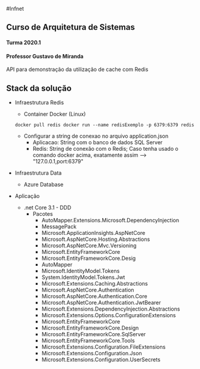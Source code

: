 #Infnet

## Curso de Arquitetura de Sistemas
#### Turma 2020.1


#### Professor Gustavo de Miranda

API para demonstração da utilização de cache com Redis

## Stack da solução

+ Infraestrutura Redis

  + Container Docker  (Linux)

  `
  docker pull redis
   docker run --name redisExemplo -p 6379:6379 redis
  `

  + Configurar a string de conexao no arquivo application.json
    + Aplicacao: String com o banco de dados SQL Server
    + Redis: String de conexão com o Redis; Caso tenha usado o comando docker acima, exatamente assim --> "127.0.0.1,port:6379"

+ Infraestrutura Data

  + Azure Database

+ Aplicação

  + .net Core 3.1 - DDD
    + Pacotes
      + AutoMapper.Extensions.Microsoft.DependencyInjection
      + MessagePack
      + Microsoft.ApplicationInsights.AspNetCore
      + Microsoft.AspNetCore.Hosting.Abstractions
      + Microsoft.AspNetCore.Mvc.Versioning
      + Microsoft.EntityFrameworkCore
      + Microsoft.EntityFrameworkCore.Desig
      + AutoMapper
      + Microsoft.IdentityModel.Tokens
      + System.IdentityModel.Tokens.Jwt
      + Microsoft.Extensions.Caching.Abstractions
      + Microsoft.AspNetCore.Authentication
      + Microsoft.AspNetCore.Authentication.Core
      + Microsoft.AspNetCore.Authentication.JwtBearer
      + Microsoft.Extensions.DependencyInjection.Abstractions
      + Microsoft.Extensions.Options.ConfigurationExtensions
      + Microsoft.EntityFrameworkCore
      + Microsoft.EntityFrameworkCore.Design
      + Microsoft.EntityFrameworkCore.SqlServer
      + Microsoft.EntityFrameworkCore.Tools
      + Microsoft.Extensions.Configuration.FileExtensions
      + Microsoft.Extensions.Configuration.Json
      + Microsoft.Extensions.Configuration.UserSecrets